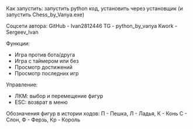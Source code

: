 Как запустить: запустить python код, установить через установщик (и запустить Chess_by_Vanya.exe)

Cоцсети автора:
GitHub - Ivan2812446
TG - python_by_vanya
Kwork - Sergeev_Ivan

Функции:
- Игра против бота/друга
- Игра с таймером или без
- Просмотр достижений
- Просмотр последних игр

Управление:
- ЛКМ: выбор и перемещение фигур
- ESC: возврат в меню

Обозначения фигур в истории ходов:
П - Пешка, Л - Ладья, К - Конь
С - Слон, Ф - Ферзь, Кр - Король
